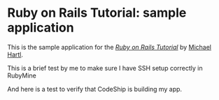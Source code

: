# Ruby on Rails Tutorial: sample application

This is the sample application for
the [*Ruby on Rails Tutorial*](http://railstutorial.org/)
by [Michael Hartl](http://michaelhartl.com/).

This is a brief test by me to make sure I have SSH setup correctly in RubyMine 

And here is a test to verify that CodeShip is building my app.
